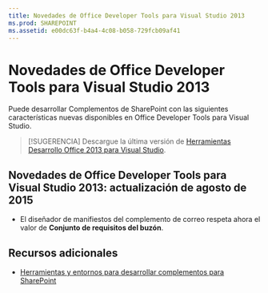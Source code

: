 ```yaml
---
title: Novedades de Office Developer Tools para Visual Studio 2013
ms.prod: SHAREPOINT
ms.assetid: e00dc63f-b4a4-4c08-b058-729fcb09af41
---
```



# Novedades de Office Developer Tools para Visual Studio 2013
Puede desarrollar Complementos de SharePoint con las siguientes características nuevas disponibles en Office Developer Tools para Visual Studio. 
> [!SUGERENCIA]
> Descargue la última versión de  [Herramientas Desarrollo Office 2013 para Visual Studio](http://aka.ms/OfficeDevToolsForVS2013). 
  
    
    


## Novedades de Office Developer Tools para Visual Studio 2013: actualización de agosto de 2015
<a name="New4-2015"> </a>


- El diseñador de manifiestos del complemento de correo respeta ahora el valor de **Conjunto de requisitos del buzón**.
    
  

## Recursos adicionales
<a name="SP15NewVSTools_addlresources"> </a>


-  [Herramientas y entornos para desarrollar complementos para SharePoint](tools-and-environments-for-developing-sharepoint-add-ins.md)
    
  


